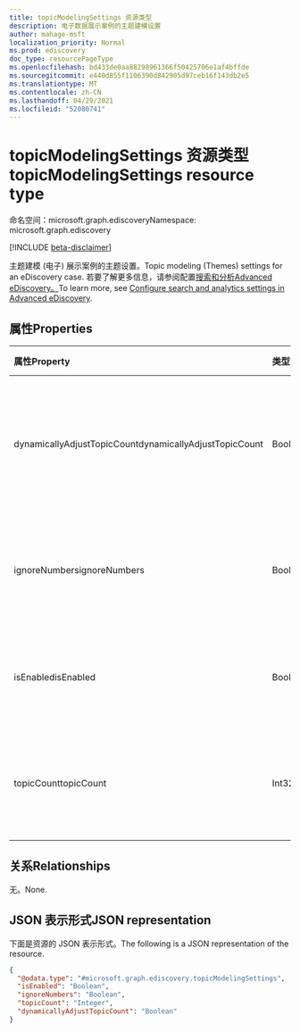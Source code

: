 ```yaml
---
title: topicModelingSettings 资源类型
description: 电子数据展示案例的主题建模设置
author: mahage-msft
localization_priority: Normal
ms.prod: ediscovery
doc_type: resourcePageType
ms.openlocfilehash: bd433de0aa88298961366f50425706e1af4bffde
ms.sourcegitcommit: e440d855f1106390d842905d97ceb16f143db2e5
ms.translationtype: MT
ms.contentlocale: zh-CN
ms.lasthandoff: 04/29/2021
ms.locfileid: "52080741"
---
```

# <a name="topicmodelingsettings-resource-type"></a><span data-ttu-id="f0f79-103">topicModelingSettings 资源类型</span><span class="sxs-lookup"><span data-stu-id="f0f79-103">topicModelingSettings resource type</span></span>

<span data-ttu-id="f0f79-104">命名空间：microsoft.graph.ediscovery</span><span class="sxs-lookup"><span data-stu-id="f0f79-104">Namespace: microsoft.graph.ediscovery</span></span>

[!INCLUDE [beta-disclaimer](../../includes/beta-disclaimer.md)]

<span data-ttu-id="f0f79-105">主题建模 (电子) 展示案例的主题设置。</span><span class="sxs-lookup"><span data-stu-id="f0f79-105">Topic modeling (Themes) settings for an eDiscovery case.</span></span> <span data-ttu-id="f0f79-106">若要了解更多信息，请参阅配置[搜索和分析Advanced eDiscovery。](/microsoft-365/compliance/configure-search-and-analytics-settings-in-advanced-ediscovery)</span><span class="sxs-lookup"><span data-stu-id="f0f79-106">To learn more, see [Configure search and analytics settings in Advanced eDiscovery](/microsoft-365/compliance/configure-search-and-analytics-settings-in-advanced-ediscovery).</span></span>

## <a name="properties"></a><span data-ttu-id="f0f79-107">属性</span><span class="sxs-lookup"><span data-stu-id="f0f79-107">Properties</span></span>

|<span data-ttu-id="f0f79-108">属性</span><span class="sxs-lookup"><span data-stu-id="f0f79-108">Property</span></span>|<span data-ttu-id="f0f79-109">类型</span><span class="sxs-lookup"><span data-stu-id="f0f79-109">Type</span></span>|<span data-ttu-id="f0f79-110">说明</span><span class="sxs-lookup"><span data-stu-id="f0f79-110">Description</span></span>|
|:---|:---|:---|
|<span data-ttu-id="f0f79-111">dynamicallyAdjustTopicCount</span><span class="sxs-lookup"><span data-stu-id="f0f79-111">dynamicallyAdjustTopicCount</span></span>|<span data-ttu-id="f0f79-112">Boolean</span><span class="sxs-lookup"><span data-stu-id="f0f79-112">Boolean</span></span>|<span data-ttu-id="f0f79-113">若要了解更多信息，请参阅 [动态调整最大主题数](/microsoft-365/compliance/configure-search-and-analytics-settings-in-advanced-ediscovery#themes)。</span><span class="sxs-lookup"><span data-stu-id="f0f79-113">To learn more, see [Adjust maximum number of themes dynamically](/microsoft-365/compliance/configure-search-and-analytics-settings-in-advanced-ediscovery#themes).</span></span>|
|<span data-ttu-id="f0f79-114">ignoreNumbers</span><span class="sxs-lookup"><span data-stu-id="f0f79-114">ignoreNumbers</span></span>|<span data-ttu-id="f0f79-115">Boolean</span><span class="sxs-lookup"><span data-stu-id="f0f79-115">Boolean</span></span>|<span data-ttu-id="f0f79-116">若要了解更多信息，请参阅 [在主题中包括数字](/microsoft-365/compliance/configure-search-and-analytics-settings-in-advanced-ediscovery#themes)。</span><span class="sxs-lookup"><span data-stu-id="f0f79-116">To learn more, see [Include numbers in themes](/microsoft-365/compliance/configure-search-and-analytics-settings-in-advanced-ediscovery#themes).</span></span>|
|<span data-ttu-id="f0f79-117">isEnabled</span><span class="sxs-lookup"><span data-stu-id="f0f79-117">isEnabled</span></span>|<span data-ttu-id="f0f79-118">Boolean</span><span class="sxs-lookup"><span data-stu-id="f0f79-118">Boolean</span></span>|<span data-ttu-id="f0f79-119">指示是否针对案例启用主题。</span><span class="sxs-lookup"><span data-stu-id="f0f79-119">Indicates whether themes is enabled for the case.</span></span>|
|<span data-ttu-id="f0f79-120">topicCount</span><span class="sxs-lookup"><span data-stu-id="f0f79-120">topicCount</span></span>|<span data-ttu-id="f0f79-121">Int32</span><span class="sxs-lookup"><span data-stu-id="f0f79-121">Int32</span></span>|<span data-ttu-id="f0f79-122">若要了解更多信息，请参阅 [主题的最大数量](/microsoft-365/compliance/configure-search-and-analytics-settings-in-advanced-ediscovery#themes)。</span><span class="sxs-lookup"><span data-stu-id="f0f79-122">To learn more, see [Maximum number of themes](/microsoft-365/compliance/configure-search-and-analytics-settings-in-advanced-ediscovery#themes).</span></span>|

## <a name="relationships"></a><span data-ttu-id="f0f79-123">关系</span><span class="sxs-lookup"><span data-stu-id="f0f79-123">Relationships</span></span>

<span data-ttu-id="f0f79-124">无。</span><span class="sxs-lookup"><span data-stu-id="f0f79-124">None.</span></span>

## <a name="json-representation"></a><span data-ttu-id="f0f79-125">JSON 表示形式</span><span class="sxs-lookup"><span data-stu-id="f0f79-125">JSON representation</span></span>

<span data-ttu-id="f0f79-126">下面是资源的 JSON 表示形式。</span><span class="sxs-lookup"><span data-stu-id="f0f79-126">The following is a JSON representation of the resource.</span></span>
<!-- {
  "blockType": "resource",
  "@odata.type": "microsoft.graph.ediscovery.topicModelingSettings"
}
-->

``` json
{
  "@odata.type": "#microsoft.graph.ediscovery.topicModelingSettings",
  "isEnabled": "Boolean",
  "ignoreNumbers": "Boolean",
  "topicCount": "Integer",
  "dynamicallyAdjustTopicCount": "Boolean"
}
```
